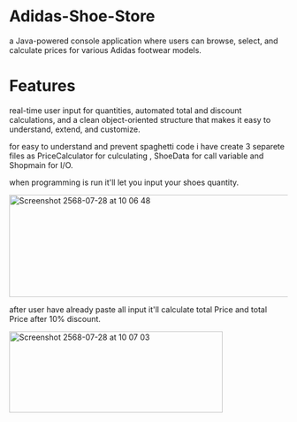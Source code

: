 # Adidas-Shoe-Store
a Java-powered console application where users can browse, select, and calculate prices for various Adidas footwear models.

# Features
real-time user input for quantities, automated total and discount calculations, and a clean object-oriented structure that makes it easy to understand, extend, and customize.

for easy to understand and prevent spaghetti code i have create 3 separete files as PriceCalculator for culculating , ShoeData for call variable and Shopmain for I/O.

when programming is run it'll let you input your shoes quantity. <da/>

<img width="592" height="185" alt="Screenshot 2568-07-28 at 10 06 48" src="https://github.com/user-attachments/assets/5f1c9383-c481-4036-9b4e-8086884a6b20" /><da/>


after user have already paste all input it'll calculate total Price and total Price after 10% discount.<da/>

<img width="386" height="147" alt="Screenshot 2568-07-28 at 10 07 03" src="https://github.com/user-attachments/assets/0c8f377e-891d-40e3-9eb1-17e6b7ca503b" />


